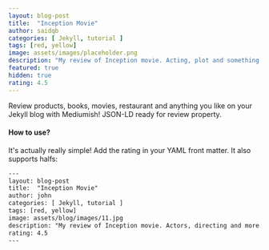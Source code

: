 ```yaml
---
layout: blog-post
title:  "Inception Movie"
author: saidqb
categories: [ Jekyll, tutorial ]
tags: [red, yellow]
image: assets/images/placeholder.png
description: "My review of Inception movie. Acting, plot and something else in this short description."
featured: true
hidden: true
rating: 4.5
---
```


Review products, books, movies, restaurant and anything you like on your Jekyll blog with Mediumish! JSON-LD ready for review property.

#### How to use?

It's actually really simple! Add the rating in your YAML front matter. It also supports halfs:

```html
---
layout: blog-post
title:  "Inception Movie"
author: john
categories: [ Jekyll, tutorial ]
tags: [red, yellow]
image: assets/blog/images/11.jpg
description: "My review of Inception movie. Actors, directing and more."
rating: 4.5
---
```
